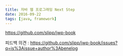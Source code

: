 ```yaml
---
title: 자바 웹 프로그래밍 Next Step
date: 2016-09-22
tags: [java, framework]
---
```


https://github.com/slipp/jwp-book

피드백 의견 : https://github.com/slipp/jwp-book/issues?q=is%3Aissue+author%3Abenelog
